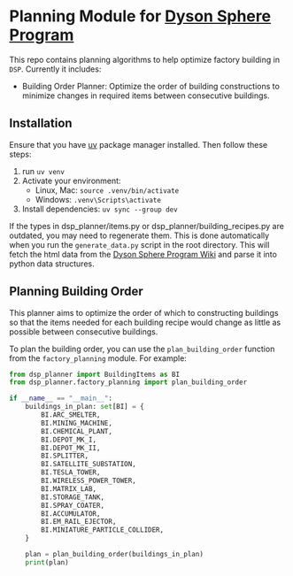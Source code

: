 # Planning Module for [Dyson Sphere Program](https://store.steampowered.com/app/1366540/Dyson_Sphere_Program/)

This repo contains planning algorithms to help optimize factory building in `DSP`. Currently it includes:
- Building Order Planner: Optimize the order of building constructions to minimize changes in required items between consecutive buildings.


## Installation
Ensure that you have [uv](https://docs.astral.sh/uv/getting-started/installation/) package manager installed. Then follow these steps:
1. run `uv venv`
2. Activate your environment:
    - Linux, Mac: `source .venv/bin/activate`
    - Windows: `.venv\Scripts\activate`
3. Install dependencies: `uv sync --group dev`

If the types in dsp_planner/items.py or dsp_planner/building_recipes.py are outdated, you may need to regenerate them.
This is done automatically when you run the `generate_data.py` script in the root directory. 
This will fetch the html data from the [Dyson Sphere Program Wiki](https://dyson-sphere-program.fandom.com/wiki/Module:Recipe/Data) and parse it into python data structures.

## Planning Building Order
This planner aims to optimize the order of which to constructing buildings so that the items needed for each building recipe would change as little as possible between consecutive buildings.

To plan the building order, you can use the `plan_building_order` function from the `factory_planning` module. For example:

```python
from dsp_planner import BuildingItems as BI
from dsp_planner.factory_planning import plan_building_order

if __name__ == "__main__":
    buildings_in_plan: set[BI] = {
        BI.ARC_SMELTER,
        BI.MINING_MACHINE,
        BI.CHEMICAL_PLANT,
        BI.DEPOT_MK_I,
        BI.DEPOT_MK_II,
        BI.SPLITTER,
        BI.SATELLITE_SUBSTATION,
        BI.TESLA_TOWER,
        BI.WIRELESS_POWER_TOWER,
        BI.MATRIX_LAB,
        BI.STORAGE_TANK,
        BI.SPRAY_COATER,
        BI.ACCUMULATOR,
        BI.EM_RAIL_EJECTOR,
        BI.MINIATURE_PARTICLE_COLLIDER,
    }

    plan = plan_building_order(buildings_in_plan)
    print(plan)
```


